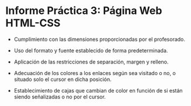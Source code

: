 # Informe Práctica 3: Página Web HTML-CSS

- Cumplimiento con las dimensiones proporcionadas por el profesorado.

- Uso del formato y fuente establecido de forma predeterminada.

- Aplicación de las restricciones de separación, margen y relleno.

- Adecuación de los colores a los enlaces según sea visitado o no, o situado solo el cursor en dicha posición.

- Establecimiento de cajas que cambian de color en función de si están siendo señalizadas o no por el cursor.
